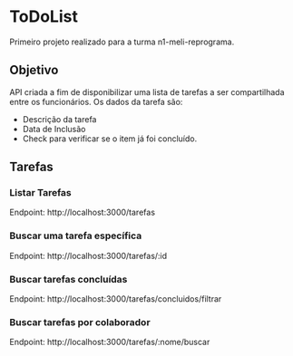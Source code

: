 # ToDoList

Primeiro projeto realizado para a turma n1-meli-reprograma.

## Objetivo
API criada a fim de disponibilizar uma lista de tarefas a ser compartilhada entre os funcionários. Os dados da tarefa são:

- Descrição da tarefa
- Data de Inclusão 
- Check para verificar se o item já foi concluído.

## Tarefas

### Listar Tarefas
Endpoint: http://localhost:3000/tarefas

### Buscar uma tarefa específica
Endpoint: http://localhost:3000/tarefas/:id

### Buscar tarefas concluídas
Endpoint: http://localhost:3000/tarefas/concluidos/filtrar

### Buscar tarefas por colaborador
Endpoint: http://localhost:3000/tarefas/:nome/buscar